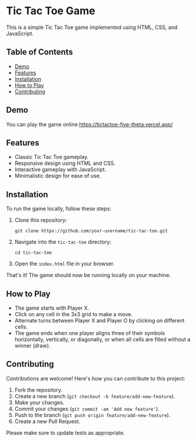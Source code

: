 # Tic Tac Toe Game

This is a simple Tic Tac Toe game implemented using HTML, CSS, and JavaScript.

## Table of Contents

- [Demo](#demo)
- [Features](#features)
- [Installation](#installation)
- [How to Play](#how-to-play)
- [Contributing](#contributing)

## Demo

You can play the game online https://tictactoe-five-theta.vercel.app/

## Features

- Classic Tic Tac Toe gameplay.
- Responsive design using HTML and CSS.
- Interactive gameplay with JavaScript.
- Minimalistic design for ease of use.

## Installation

To run the game locally, follow these steps:

1. Clone this repository:
   ```
   git clone https://github.com/your-username/tic-tac-toe.git
   ```

2. Navigate into the `tic-tac-toe` directory:
   ```
   cd tic-tac-toe
   ```

3. Open the `index.html` file in your browser.

That's it! The game should now be running locally on your machine.

## How to Play

- The game starts with Player X.
- Click on any cell in the 3x3 grid to make a move.
- Alternate turns between Player X and Player O by clicking on different cells.
- The game ends when one player aligns three of their symbols horizontally, vertically, or diagonally, or when all cells are filled without a winner (draw).

## Contributing

Contributions are welcome! Here's how you can contribute to this project:

1. Fork the repository.
2. Create a new branch (`git checkout -b feature/add-new-feature`).
3. Make your changes.
4. Commit your changes (`git commit -am 'Add new feature'`).
5. Push to the branch (`git push origin feature/add-new-feature`).
6. Create a new Pull Request.

Please make sure to update tests as appropriate.

